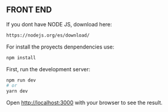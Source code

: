 ## FRONT END

If you dont have NODE JS, download here:

```bash
https://nodejs.org/es/download/
```

For install the proyects denpendencies use:

```bash
npm install
```

First, run the development server:

```bash
npm run dev
# or
yarn dev
```

Open [http://localhost:3000](http://localhost:3000) with your browser to see the result.
